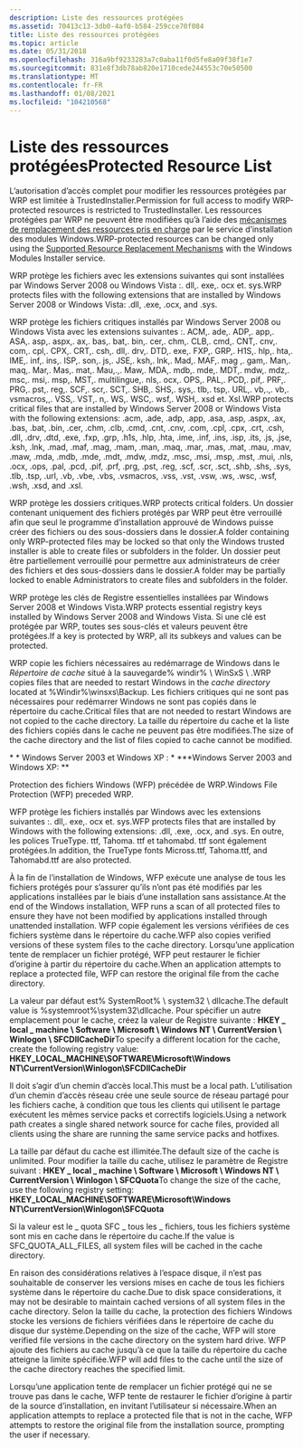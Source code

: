 ```yaml
---
description: Liste des ressources protégées
ms.assetid: 70413c13-3db0-4af0-b584-259cce70f084
title: Liste des ressources protégées
ms.topic: article
ms.date: 05/31/2018
ms.openlocfilehash: 316a9bf9233283a7c0aba11f0d5fe8a09f38f1e7
ms.sourcegitcommit: 831e8f3db78ab820e1710cede244553c70e50500
ms.translationtype: MT
ms.contentlocale: fr-FR
ms.lasthandoff: 01/08/2021
ms.locfileid: "104210568"
---
```

# <a name="protected-resource-list"></a><span data-ttu-id="32359-103">Liste des ressources protégées</span><span class="sxs-lookup"><span data-stu-id="32359-103">Protected Resource List</span></span>

<span data-ttu-id="32359-104">L’autorisation d’accès complet pour modifier les ressources protégées par WRP est limitée à TrustedInstaller.</span><span class="sxs-lookup"><span data-stu-id="32359-104">Permission for full access to modify WRP-protected resources is restricted to TrustedInstaller.</span></span> <span data-ttu-id="32359-105">Les ressources protégées par WRP ne peuvent être modifiées qu’à l’aide des [mécanismes de remplacement des ressources pris en charge](supported-file-replacement-mechanisms.md) par le service d’installation des modules Windows.</span><span class="sxs-lookup"><span data-stu-id="32359-105">WRP-protected resources can be changed only using the [Supported Resource Replacement Mechanisms](supported-file-replacement-mechanisms.md) with the Windows Modules Installer service.</span></span>

<span data-ttu-id="32359-106">WRP protège les fichiers avec les extensions suivantes qui sont installées par Windows Server 2008 ou Windows Vista :. dll,. exe,. ocx et. sys.</span><span class="sxs-lookup"><span data-stu-id="32359-106">WRP protects files with the following extensions that are installed by Windows Server 2008 or Windows Vista: .dll, .exe, .ocx, and .sys.</span></span>

<span data-ttu-id="32359-107">WRP protège les fichiers critiques installés par Windows Server 2008 ou Windows Vista avec les extensions suivantes :. ACM,. ade,. ADP,. app,. ASA,. asp,. aspx,. ax,. bas,. bat,. bin,. cer,. chm,. CLB,. cmd,. CNT,. cnv,. com,. cpl,. CPX,. CRT,. csh,. dll,. drv,. DTD,. exe,. FXP,. GRP,. H1S,. hlp,. hta,. IME,. inf,. ins,. ISP,. son,. js,. JSE,. ksh,. lnk,. Mad,. MAF,. mag ,. gam,. Man,. maq,. Mar,. Mas,. mat,. Mau,.,. Maw,. MDA,. mdb,. mde,. MDT,. mdw,. mdz,. msc,. msi,. msp,. MST,. multilingue,. nls,. ocx,. OPS,. PAL,. PCD,. pif,. PRF,. PRG,. pst,. reg,. SCF,. scr,. SCT,. SHB,. SHS,. sys,. tlb,. tsp,. URL,. vb,.,. vb,. vsmacros,,. VSS,. VST,. n,. WS,. WSC,. wsf,. WSH,. xsd et. Xsl.</span><span class="sxs-lookup"><span data-stu-id="32359-107">WRP protects critical files that are installed by Windows Server 2008 or Windows Vista with the following extensions: .acm, .ade, .adp, .app, .asa, .asp, .aspx, .ax, .bas, .bat, .bin, .cer, .chm, .clb, .cmd, .cnt, .cnv, .com, .cpl, .cpx, .crt, .csh, .dll, .drv, .dtd, .exe, .fxp, .grp, .h1s, .hlp, .hta, .ime, .inf, .ins, .isp, .its, .js, .jse, .ksh, .lnk, .mad, .maf, .mag, .mam, .man, .maq, .mar, .mas, .mat, .mau, .mav, .maw, .mda, .mdb, .mde, .mdt, .mdw, .mdz, .msc, .msi, .msp, .mst, .mui, .nls, .ocx, .ops, .pal, .pcd, .pif, .prf, .prg, .pst, .reg, .scf, .scr, .sct, .shb, .shs, .sys, .tlb, .tsp, .url, .vb, .vbe, .vbs, .vsmacros, .vss, .vst, .vsw, .ws, .wsc, .wsf, .wsh, .xsd, and .xsl.</span></span>

<span data-ttu-id="32359-108">WRP protège les dossiers critiques.</span><span class="sxs-lookup"><span data-stu-id="32359-108">WRP protects critical folders.</span></span> <span data-ttu-id="32359-109">Un dossier contenant uniquement des fichiers protégés par WRP peut être verrouillé afin que seul le programme d’installation approuvé de Windows puisse créer des fichiers ou des sous-dossiers dans le dossier.</span><span class="sxs-lookup"><span data-stu-id="32359-109">A folder containing only WRP-protected files may be locked so that only the Windows trusted installer is able to create files or subfolders in the folder.</span></span> <span data-ttu-id="32359-110">Un dossier peut être partiellement verrouillé pour permettre aux administrateurs de créer des fichiers et des sous-dossiers dans le dossier.</span><span class="sxs-lookup"><span data-stu-id="32359-110">A folder may be partially locked to enable Administrators to create files and subfolders in the folder.</span></span>

<span data-ttu-id="32359-111">WRP protège les clés de Registre essentielles installées par Windows Server 2008 et Windows Vista.</span><span class="sxs-lookup"><span data-stu-id="32359-111">WRP protects essential registry keys installed by Windows Server 2008 and Windows Vista.</span></span> <span data-ttu-id="32359-112">Si une clé est protégée par WRP, toutes ses sous-clés et valeurs peuvent être protégées.</span><span class="sxs-lookup"><span data-stu-id="32359-112">If a key is protected by WRP, all its subkeys and values can be protected.</span></span>

<span data-ttu-id="32359-113">WRP copie les fichiers nécessaires au redémarrage de Windows dans le *Répertoire de cache* situé à la sauvegarde% windir% \\ WinSxS \\ .</span><span class="sxs-lookup"><span data-stu-id="32359-113">WRP copies files that are needed to restart Windows in the *cache directory* located at %Windir%\\winsxs\\Backup.</span></span> <span data-ttu-id="32359-114">Les fichiers critiques qui ne sont pas nécessaires pour redémarrer Windows ne sont pas copiés dans le répertoire du cache.</span><span class="sxs-lookup"><span data-stu-id="32359-114">Critical files that are not needed to restart Windows are not copied to the cache directory.</span></span> <span data-ttu-id="32359-115">La taille du répertoire du cache et la liste des fichiers copiés dans le cache ne peuvent pas être modifiées.</span><span class="sxs-lookup"><span data-stu-id="32359-115">The size of the cache directory and the list of files copied to cache cannot be modified.</span></span>

<span data-ttu-id="32359-116">\* \* Windows Server 2003 et Windows XP : \* \*</span><span class="sxs-lookup"><span data-stu-id="32359-116">\*\*Windows Server 2003 and Windows XP:  \*\*</span></span>

<span data-ttu-id="32359-117">Protection des fichiers Windows (WFP) précédée de WRP.</span><span class="sxs-lookup"><span data-stu-id="32359-117">Windows File Protection (WFP) preceded WRP.</span></span>

<span data-ttu-id="32359-118">WFP protège les fichiers installés par Windows avec les extensions suivantes :. dll,. exe,. ocx et. sys.</span><span class="sxs-lookup"><span data-stu-id="32359-118">WFP protects files that are installed by Windows with the following extensions: .dll, .exe, .ocx, and .sys.</span></span> <span data-ttu-id="32359-119">En outre, les polices TrueType. ttf, Tahoma. ttf et tahomabd. ttf sont également protégées.</span><span class="sxs-lookup"><span data-stu-id="32359-119">In addition, the TrueType fonts Micross.ttf, Tahoma.ttf, and Tahomabd.ttf are also protected.</span></span>

<span data-ttu-id="32359-120">À la fin de l’installation de Windows, WFP exécute une analyse de tous les fichiers protégés pour s’assurer qu’ils n’ont pas été modifiés par les applications installées par le biais d’une installation sans assistance.</span><span class="sxs-lookup"><span data-stu-id="32359-120">At the end of the Windows installation, WFP runs a scan of all protected files to ensure they have not been modified by applications installed through unattended installation.</span></span> <span data-ttu-id="32359-121">WFP copie également les versions vérifiées de ces fichiers système dans le répertoire du cache.</span><span class="sxs-lookup"><span data-stu-id="32359-121">WFP also copies verified versions of these system files to the cache directory.</span></span> <span data-ttu-id="32359-122">Lorsqu’une application tente de remplacer un fichier protégé, WFP peut restaurer le fichier d’origine à partir du répertoire du cache.</span><span class="sxs-lookup"><span data-stu-id="32359-122">When an application attempts to replace a protected file, WFP can restore the original file from the cache directory.</span></span>

<span data-ttu-id="32359-123">La valeur par défaut est% SystemRoot% \\ system32 \\ dllcache.</span><span class="sxs-lookup"><span data-stu-id="32359-123">The default value is %systemroot%\\system32\\dllcache.</span></span> <span data-ttu-id="32359-124">Pour spécifier un autre emplacement pour le cache, créez la valeur de Registre suivante : **HKEY \_ local \_ machine \\ Software \\ Microsoft \\ Windows NT \\ CurrentVersion \\ Winlogon \\ SFCDllCacheDir**</span><span class="sxs-lookup"><span data-stu-id="32359-124">To specify a different location for the cache, create the following registry value: **HKEY\_LOCAL\_MACHINE\\SOFTWARE\\Microsoft\\Windows NT\\CurrentVersion\\Winlogon\\SFCDllCacheDir**</span></span>

<span data-ttu-id="32359-125">Il doit s’agir d’un chemin d’accès local.</span><span class="sxs-lookup"><span data-stu-id="32359-125">This must be a local path.</span></span> <span data-ttu-id="32359-126">L’utilisation d’un chemin d’accès réseau crée une seule source de réseau partagé pour les fichiers cache, à condition que tous les clients qui utilisent le partage exécutent les mêmes service packs et correctifs logiciels.</span><span class="sxs-lookup"><span data-stu-id="32359-126">Using a network path creates a single shared network source for cache files, provided all clients using the share are running the same service packs and hotfixes.</span></span>

<span data-ttu-id="32359-127">La taille par défaut du cache est illimitée.</span><span class="sxs-lookup"><span data-stu-id="32359-127">The default size of the cache is unlimited.</span></span> <span data-ttu-id="32359-128">Pour modifier la taille du cache, utilisez le paramètre de Registre suivant : **HKEY \_ local \_ machine \\ Software \\ Microsoft \\ Windows NT \\ CurrentVersion \\ Winlogon \\ SFCQuota**</span><span class="sxs-lookup"><span data-stu-id="32359-128">To change the size of the cache, use the following registry setting: **HKEY\_LOCAL\_MACHINE\\SOFTWARE\\Microsoft\\Windows NT\\CurrentVersion\\Winlogon\\SFCQuota**</span></span>

<span data-ttu-id="32359-129">Si la valeur est le \_ quota SFC \_ tous les \_ fichiers, tous les fichiers système sont mis en cache dans le répertoire du cache.</span><span class="sxs-lookup"><span data-stu-id="32359-129">If the value is SFC\_QUOTA\_ALL\_FILES, all system files will be cached in the cache directory.</span></span>

<span data-ttu-id="32359-130">En raison des considérations relatives à l’espace disque, il n’est pas souhaitable de conserver les versions mises en cache de tous les fichiers système dans le répertoire du cache.</span><span class="sxs-lookup"><span data-stu-id="32359-130">Due to disk space considerations, it may not be desirable to maintain cached versions of all system files in the cache directory.</span></span> <span data-ttu-id="32359-131">Selon la taille du cache, la protection des fichiers Windows stocke les versions de fichiers vérifiées dans le répertoire de cache du disque dur système.</span><span class="sxs-lookup"><span data-stu-id="32359-131">Depending on the size of the cache, WFP will store verified file versions in the cache directory on the system hard drive.</span></span> <span data-ttu-id="32359-132">WFP ajoute des fichiers au cache jusqu’à ce que la taille du répertoire du cache atteigne la limite spécifiée.</span><span class="sxs-lookup"><span data-stu-id="32359-132">WFP will add files to the cache until the size of the cache directory reaches the specified limit.</span></span>

<span data-ttu-id="32359-133">Lorsqu’une application tente de remplacer un fichier protégé qui ne se trouve pas dans le cache, WFP tente de restaurer le fichier d’origine à partir de la source d’installation, en invitant l’utilisateur si nécessaire.</span><span class="sxs-lookup"><span data-stu-id="32359-133">When an application attempts to replace a protected file that is not in the cache, WFP attempts to restore the original file from the installation source, prompting the user if necessary.</span></span>

 

 



